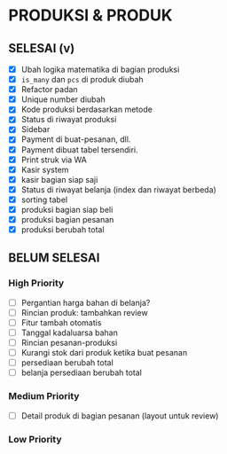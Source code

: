 # PRODUKSI & PRODUK

## SELESAI (v)

-   [x] Ubah logika matematika di bagian produksi
-   [x] `is_many` dan `pcs` di produk diubah
-   [x] Refactor padan
-   [x] Unique number diubah
-   [x] Kode produksi berdasarkan metode
-   [x] Status di riwayat produksi
-   [x] Sidebar
-   [x] Payment di buat-pesanan, dll.
-   [x] Payment dibuat tabel tersendiri.
-   [x] Print struk via WA
-   [x] Kasir system
-   [x] kasir bagian siap saji
-   [x] Status di riwayat belanja (index dan riwayat berbeda)
-   [x] sorting tabel
-   [x] produksi bagian siap beli
-   [x] produksi bagian pesanan
-   [x] produksi berubah total

## BELUM SELESAI

### High Priority

-   [ ] Pergantian harga bahan di belanja?
-   [ ] Rincian produk: tambahkan review
-   [ ] Fitur tambah otomatis
-   [ ] Tanggal kadaluarsa bahan
-   [ ] Rincian pesanan-produksi
-   [ ] Kurangi stok dari produk ketika buat pesanan
-   [ ] persediaan berubah total
-   [ ] belanja persediaan berubah total

### Medium Priority

-   [ ] Detail produk di bagian pesanan (layout untuk review)

### Low Priority
